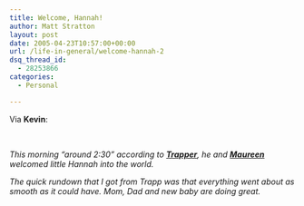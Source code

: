 ```yaml
---
title: Welcome, Hannah!
author: Matt Stratton
layout: post
date: 2005-04-23T10:57:00+00:00
url: /life-in-general/welcome-hannah-2
dsq_thread_id:
  - 28253866
categories:
  - Personal

---
```

Via **Kevin**:

<!--StartFragment -->&nbsp;

_This morning &#8220;around 2:30&#8221; according to_ [_**Trapper**_][1]_, he and_ [_**Maureen**_][2] _welcomed little Hannah into the world._ 

_The quick rundown that I got from Trapp was that everything went about as smooth as it could have. Mom, Dad and new baby are doing great._

 [1]: http://www.tjmweb.com/ "Trapper"
 [2]: http://www.maureenmarkelz.com/ "Maureen"